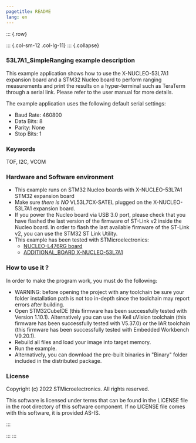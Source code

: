 ```yaml
---
pagetitle: README
lang: en
---
```


::: {.row}

::: {.col-sm-12 .col-lg-11}
::: {.collapse}
<div>

### <b>53L7A1_SimpleRanging example description</b>

This example application shows how to use the X-NUCLEO-53L7A1 expansion board and a STM32 Nucleo board 
to perform ranging measurements and print the results on a hyper-terminal such as TeraTerm through a serial link.
Please refer to the user manual for more details.

The example application uses the following default serial settings:

  - Baud Rate: 460800
  - Data Bits: 8
  - Parity: None
  - Stop Bits: 1


### <b>Keywords</b>

TOF, I2C, VCOM

### <b>Hardware and Software environment</b>

  - This example runs on STM32 Nucleo boards with X-NUCLEO-53L7A1 STM32 expansion board
  - Make sure *there is NO* VL53L7CX-SATEL plugged on the X-NUCLEO-53L7A1 expansion board.
  - If you power the Nucleo board via USB 3.0 port, please check that you have flashed the last version of
    the firmware of ST-Link v2 inside the Nucleo board. In order to flash the last available firmware of the 
	ST-Link v2, you can use the STM32 ST Link Utility.
  - This example has been tested with STMicroelectronics:
    - [NUCLEO-L476RG board](https://www.st.com/en/evaluation-tools/nucleo-l476rg.html)
    - [ADDITIONAL_BOARD X-NUCLEO-53L7A1](https://www.st.com/content/st_com/en/products/evaluation-tools/product-evaluation-tools/imaging-evaluation-boards/x-nucleo-53l7a1.html)

### <b>How to use it ?</b>

In order to make the program work, you must do the following:

 - WARNING: before opening the project with any toolchain be sure your folder
   installation path is not too in-depth since the toolchain may report errors
   after building.
 - Open STM32CubeIDE (this firmware has been successfully tested with Version 1.10.1).
   Alternatively you can use the Keil uVision toolchain (this firmware
   has been successfully tested with V5.37.0) or the IAR toolchain (this firmware has 
   been successfully tested with Embedded Workbench V9.20.1).
 - Rebuild all files and load your image into target memory.
 - Run the example.
 - Alternatively, you can download the pre-built binaries in "Binary" 
   folder included in the distributed package.

### <b>License</b>

Copyright (c) 2022 STMicroelectronics.
All rights reserved.

This software is licensed under terms that can be found in the LICENSE file
in the root directory of this software component.
If no LICENSE file comes with this software, it is provided AS-IS.

</div>
:::

:::
:::
